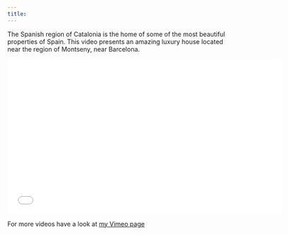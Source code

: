 ```yaml
---
title:
---
```


The Spanish region of Catalonia is the home of some of the most beautiful properties of Spain. This video presents an amazing luxury house located near the region of Montseny, near Barcelona.

<iframe src="//player.vimeo.com/video/108528071?byline=0&title=0&badge=0" width="620" height="350" frameborder="0" webkitallowfullscreen mozallowfullscreen allowfullscreen></iframe>

For more videos have a look at [my Vimeo page](http://vimeo.com/fabriziotappero)

